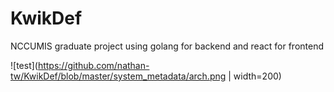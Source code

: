 # KwikDef

NCCUMIS graduate project using golang for backend and react for frontend

![test](https://github.com/nathan-tw/KwikDef/blob/master/system_metadata/arch.png | width=200)

